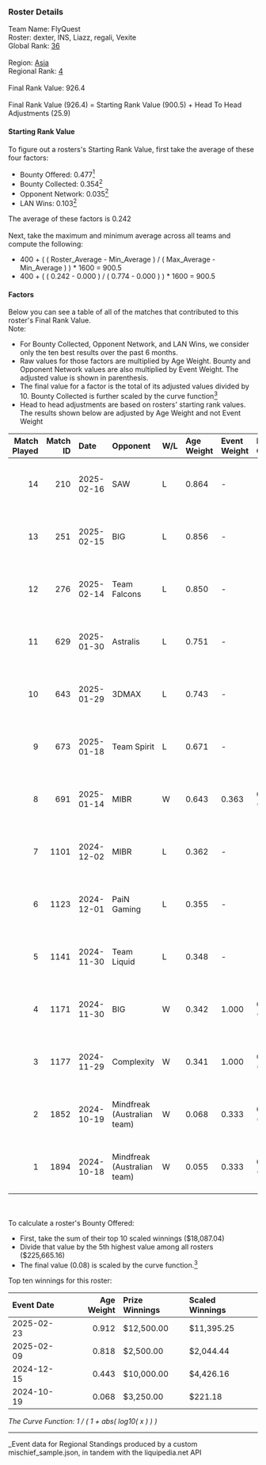 ### Roster Details<br />
Team Name: FlyQuest<br />
Roster: dexter, INS, Liazz, regali, Vexite<br />
Global Rank: [36](../../standings_global_2025_04_07.md)<br />
<br />
Region: [Asia]( ../../standings_asia_2025_04_07.md)<br />
Regional Rank: [4]( ../../standings_asia_2025_04_07.md)<br />
<br />
Final Rank Value:  926.4<br />
<br />
Final Rank Value (926.4) = Starting Rank Value (900.5) + Head To Head Adjustments (25.9)<br />

#### Starting Rank Value<br />
To figure out a rosters's Starting Rank Value, first take the average of these four factors:<br />
- Bounty Offered: 0.477[<sup>1</sup>](#table2)
- Bounty Collected: 0.354[<sup>2</sup>](#table1)
- Opponent Network: 0.035[<sup>2</sup>](#table1)
- LAN Wins: 0.103[<sup>2</sup>](#table1)

The average of these factors is 0.242<br />
<br />
Next, take the maximum and minimum average across all teams and compute the following:<br />
- 400 + ( ( Roster_Average - Min_Average ) / ( Max_Average - Min_Average ) ) * 1600 = 900.5
- 400 + ( ( 0.242 - 0.000 ) / ( 0.774 - 0.000 ) ) * 1600 = 900.5


#### Factors<br />
Below you can see a table of all of the matches that contributed to this roster's Final Rank Value.<br />
Note:<br />

- For Bounty Collected, Opponent Network, and LAN Wins, we consider only the ten best results over the past 6 months.
- Raw values for those factors are multiplied by Age Weight. Bounty and Opponent Network values are also multiplied by Event Weight. The adjusted value is shown in parenthesis.
- The final value for a factor is the total of its adjusted values divided by 10. Bounty Collected is further scaled by the curve function[<sup>3</sup>](#curveFunction)
- Head to head adjustments are based on rosters' starting rank values. The results shown below are adjusted by Age Weight and not Event Weight
<span id="table1"></span><br />


| Match Played | Match ID | Date       | Opponent                    | W/L | Age Weight | Event Weight | Bounty Collected | Opponent Network | LAN Wins  | H2H Adj. | Roster                               |
| -: | -: | :- | :- | :- | :- | :- | :- | :- | :- | -: | :- |
|           14 |      210 | 2025-02-16 | SAW                         | L   | 0.864      | -            | -                | -                | -         |    -5.16 | dexter, INS, Liazz, regali, Vexite   |
|           13 |      251 | 2025-02-15 | BIG                         | L   | 0.856      | -            | -                | -                | -         |    -2.67 | dexter, INS, Liazz, regali, Vexite   |
|           12 |      276 | 2025-02-14 | Team Falcons                | L   | 0.850      | -            | -                | -                | -         |    -0.16 | dexter, INS, Liazz, regali, Vexite   |
|           11 |      629 | 2025-01-30 | Astralis                    | L   | 0.751      | -            | -                | -                | -         |    -0.17 | dexter, INS, Liazz, regali, Vexite   |
|           10 |      643 | 2025-01-29 | 3DMAX                       | L   | 0.743      | -            | -                | -                | -         |    -0.96 | dexter, INS, Liazz, regali, Vexite   |
|            9 |      673 | 2025-01-18 | Team Spirit                 | L   | 0.671      | -            | -                | -                | -         |    -0.07 | dexter, INS, Liazz, regali, Vexite   |
|            8 |      691 | 2025-01-14 | MIBR                        | W   | 0.643      | 0.363        | 0.135 (0.031)    | 0.472 (0.110)    | 0 (0.000) |    18.59 | dexter, INS, Liazz, regali, Vexite   |
|            7 |     1101 | 2024-12-02 | MIBR                        | L   | 0.362      | -            | -                | -                | -         |    -0.94 | aliStair, dexter, INS, Liazz, Vexite |
|            6 |     1123 | 2024-12-01 | PaiN Gaming                 | L   | 0.355      | -            | -                | -                | -         |    -0.21 | aliStair, dexter, INS, Liazz, Vexite |
|            5 |     1141 | 2024-11-30 | Team Liquid                 | L   | 0.348      | -            | -                | -                | -         |    -0.65 | aliStair, dexter, INS, Liazz, Vexite |
|            4 |     1171 | 2024-11-30 | BIG                         | W   | 0.342      | 1.000        | 0.239 (0.082)    | 0.512 (0.175)    | 1 (0.342) |    10.27 | aliStair, dexter, INS, Liazz, Vexite |
|            3 |     1177 | 2024-11-29 | Complexity                  | W   | 0.341      | 1.000        | 0.104 (0.036)    | 0.182 (0.062)    | 1 (0.341) |     7.38 | aliStair, dexter, INS, Liazz, Vexite |
|            2 |     1852 | 2024-10-19 | Mindfreak (Australian team) | W   | 0.068      | 0.333        | 0.001 (0.000)    | 0.029 (0.001)    | 0 (0.000) |     0.37 | aliStair, dexter, INS, Liazz, Vexite |
|            1 |     1894 | 2024-10-18 | Mindfreak (Australian team) | W   | 0.055      | 0.333        | 0.001 (0.000)    | 0.029 (0.001)    | 0 (0.000) |     0.30 | aliStair, dexter, INS, Liazz, Vexite |

<br />
<span id="table2"></span><br />
To calculate a roster's Bounty Offered:<br />

- First, take the sum of their top 10 scaled winnings ($18,087.04)
- Divide that value by the 5th highest value among all rosters ($225,665.16)
- The final value (0.08) is scaled by the curve function.[<sup>3</sup>](#curveFunction)

Top ten winnings for this roster:<br />

| Event Date | Age Weight | Prize Winnings | Scaled Winnings |
| :- | -: | :- | :- |
| 2025-02-23 |      0.912 | $12,500.00     | $11,395.25      |
| 2025-02-09 |      0.818 | $2,500.00      | $2,044.44       |
| 2024-12-15 |      0.443 | $10,000.00     | $4,426.16       |
| 2024-10-19 |      0.068 | $3,250.00      | $221.18         |


<span id="curveFunction"></span>_The Curve Function: 1 / ( 1 + abs( log10( x ) ) )_<br />

---
_Event data for Regional Standings produced by a custom mischief_sample.json, in tandem with the liquipedia.net API<br />
